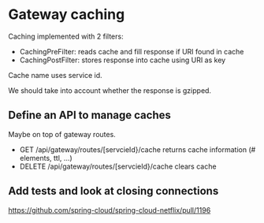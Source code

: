 # Gateway caching

Caching implemented with 2 filters:

- CachingPreFilter: reads cache and fill response if URI found in cache
- CachingPostFilter: stores response into cache using URI as key

Cache name uses service id.

We should take into account whether the response is gzipped.

## Define an API to manage caches

Maybe on top of gateway routes.

- GET /api/gateway/routes/[servcieId}/cache returns cache information (# elements, ttl, ...)
- DELETE /api/gateway/routes/[servcieId}/cache clears cache 

## Add tests and look at closing connections

https://github.com/spring-cloud/spring-cloud-netflix/pull/1196
